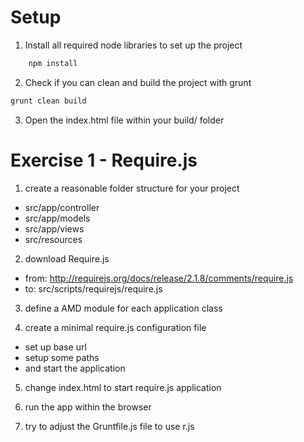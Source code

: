 Setup
=====

1. Install all required node libraries to set up the project

```bash
    npm install
```

2. Check if you can clean and build the project with grunt

```bash
grunt clean build
```

3. Open the index.html file within your build/ folder

Exercise 1 - Require.js
=======================

1. create a reasonable folder structure for your project
  - src/app/controller
  - src/app/models
  - src/app/views
  - src/resources

2. download Require.js
  - from: http://requirejs.org/docs/release/2.1.8/comments/require.js
  - to: src/scripts/requirejs/require.js

3. define a AMD module for each application class

4. create a minimal require.js configuration file
  - set up base url
  - setup some paths
  - and start the application

5. change index.html to start require.js application

6. run the app within the browser

7. try to adjust the Gruntfile.js file to use r.js